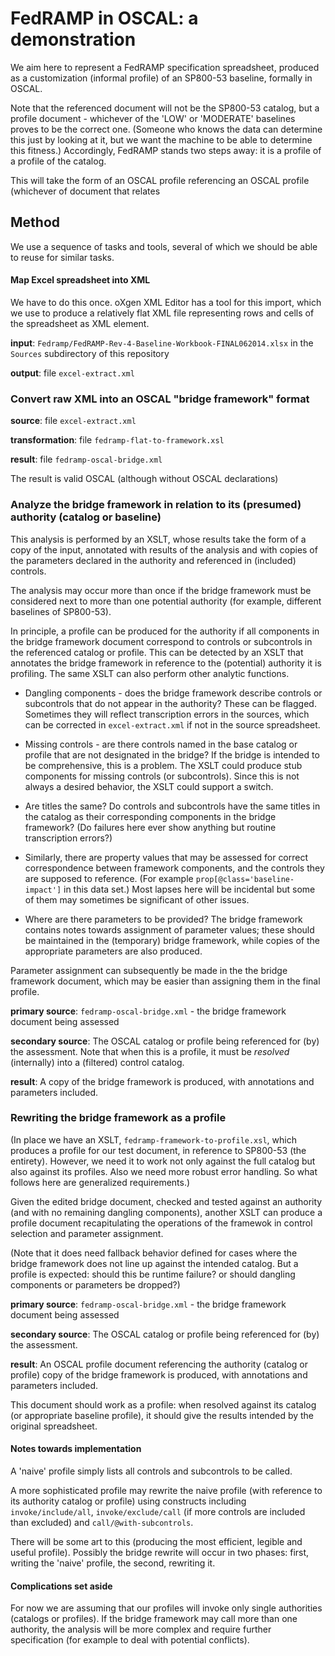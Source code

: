 # FedRAMP in OSCAL: a demonstration

We aim here to represent a FedRAMP specification spreadsheet, produced as a customization (informal profile) of an SP800-53 baseline, formally in OSCAL.

Note that the referenced document will not be the SP800-53 catalog, but a profile document - whichever of the 'LOW' or 'MODERATE' baselines proves to be the correct one. (Someone who knows the data can determine this just by looking at it, but we want the machine to be able to determine this fitness.) Accordingly, FedRAMP stands two steps away: it is a profile of a profile of the catalog.

This will take the form of an OSCAL profile referencing an OSCAL profile (whichever of document that relates 

## Method

We use a sequence of tasks and tools, several of which we should be able to reuse for similar tasks.

#### Map Excel spreadsheet into XML

We have to do this once. oXgen XML Editor has a tool for this import, which we use to produce a relatively flat XML file representing rows and cells of the spreadsheet as XML element.

**input**: `Fedramp/FedRAMP-Rev-4-Baseline-Workbook-FINAL062014.xlsx` in the `Sources` subdirectory of this repository

**output**: file `excel-extract.xml`

### Convert raw XML into an OSCAL "bridge framework" format

**source**: file `excel-extract.xml`

**transformation**: file `fedramp-flat-to-framework.xsl`

**result**: file `fedramp-oscal-bridge.xml`

The result is valid OSCAL (although without OSCAL declarations)

### Analyze the bridge framework in relation to its (presumed) authority (catalog or baseline)

This analysis is performed by an XSLT, whose results take the form of a copy of the input, annotated with results of the analysis and with copies of the parameters declared in the authority and referenced in (included) controls.

The analysis may occur more than once if the bridge framework must be considered next to more than one potential authority (for example, different baselines of SP800-53).

In principle, a profile can be produced for the authority if all components in the bridge framework document correspond to controls or subcontrols in the referenced catalog or profile. This can be detected by an XSLT that annotates the bridge framework in reference to the (potential) authority it is profiling. The same XSLT can also perform other analytic functions.

* Dangling components - does the bridge framework describe controls or subcontrols that do not appear in the authority? These can be flagged. Sometimes they will reflect transcription errors in the sources, which can be corrected in `excel-extract.xml` if not in the source spreadsheet.

* Missing controls - are there controls named in the base catalog or profile that are not designated in the bridge? If the bridge is intended to be comprehensive, this is a problem. The XSLT could produce stub components for missing controls (or subcontrols). Since this is not always a desired behavior, the XSLT could support a switch.

* Are titles the same? Do controls and subcontrols have the same titles in the catalog as their corresponding components in the bridge framework? (Do failures here ever show anything but routine transcription errors?)

* Similarly, there are property values that may be assessed for correct correspondence between framework components, and the controls they are supposed to reference. (For example `prop[@class='baseline-impact']` in this data set.) Most lapses here will be incidental but some of them may sometimes be significant of other issues.

* Where are there parameters to be provided? The bridge framework contains notes towards assignment of parameter values; these should be maintained in the (temporary) bridge framework, while copies of the appropriate parameters are also produced.

Parameter assignment can subsequently be made in the the bridge framework document, which may be easier than assigning them in the final profile.

**primary source**: `fedramp-oscal-bridge.xml` - the bridge framework document being assessed

**secondary source**: The OSCAL catalog or profile being referenced for (by) the assessment. Note that when this is a profile, it must be *resolved* (internally) into a (filtered) control catalog.

**result**: A copy of the bridge framework is produced, with annotations and parameters included.

### Rewriting the bridge framework as a profile

(In place we have an XSLT, `fedramp-framework-to-profile.xsl`, which produces a profile for our test document, in reference to SP800-53 (the entirety). However, we need it to work not only against the full catalog but also against its profiles. Also we need more robust error handling. So what follows here are generalized requirements.)

Given the edited bridge document, checked and tested against an authority (and with no remaining dangling components), another XSLT can produce a profile document recapitulating the operations of the framewok in control selection and parameter assignment.

(Note that it does need fallback behavior defined for cases where the bridge framework does not line up against the intended catalog. But a profile is expected: should this be runtime failure? or should dangling components or parameters be dropped?)

**primary source**: `fedramp-oscal-bridge.xml` - the bridge framework document being assessed

**secondary source**: The OSCAL catalog or profile being referenced for (by) the assessment.

**result**: An OSCAL profile document referencing the authority (catalog or profile) copy of the bridge framework is produced, with annotations and parameters included.

This document should work as a profile: when resolved against its catalog (or appropriate baseline profile), it should give the results intended by the original spreadsheet.

#### Notes towards implementation

A 'naive' profile simply lists all controls and subcontrols to be called.

A more sophisticated profile may rewrite the naive profile (with reference to its authority catalog or profile) using constructs including `invoke/include/all`, `invoke/exclude/call` (if more controls are included than excluded) and `call/@with-subcontrols`.

There will be some art to this (producing the most efficient, legible and useful profile). Possibly the bridge rewrite will occur in two phases: first, writing the 'naive' profile, the second, rewriting it.

#### Complications set aside

For now we are assuming that our profiles will invoke only single authorities (catalogs or profiles). If the bridge framework may call more than one authority, the analysis will be more complex and require further specification (for example to deal with potential conflicts).